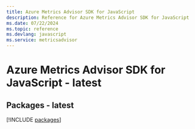 ```yaml
---
title: Azure Metrics Advisor SDK for JavaScript
description: Reference for Azure Metrics Advisor SDK for JavaScript
ms.date: 07/22/2024
ms.topic: reference
ms.devlang: javascript
ms.service: metricsadvisor
---
```

# Azure Metrics Advisor SDK for JavaScript - latest
## Packages - latest
[!INCLUDE [packages](metrics-advisor-index.md)]